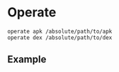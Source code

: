# Operate

```
operate apk /absolute/path/to/apk
operate dex /absolute/path/to/dex
```
## Example
```bash
```
